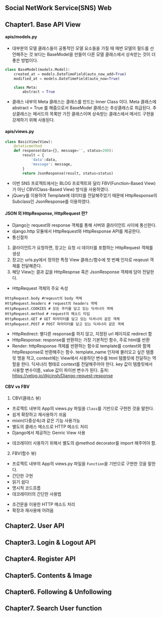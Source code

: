## Social NetWork Service(SNS) Web
## Chapter1. Base API View
#### apis/models.py
- 대부분의 모델 클래스들이 공통적인 모델 요소들을 가질 때 매번 모델의 필드를 선언해주는 것 보다는 BaseModel을 만들어 다른 모델 클래스에서 상속받는 것이 더 좋은 방법이다.
```python
class BaseModel(models.Model):
    created_at = models.DateTimeField(auto_now_add=True)
    modified_at = models.DateTimeField(auto_now=True)

    class Meta:
        abstract = True
```
- 클래스 내부의 Meta 클래스는 클래스를 만드는 Inner Class 이다. Meta 클래스에 abstract = True 를 해줌으로서 BaseModel 클래스는 추상클래스로 취급된다. 추상클래스는 메서드의 목록만 가진 클래스이며 상속받는 클래스에서 메서드 구현을 강제하기 위해 사용된다.
#### apis/views.py
```python
class BasicView(View):
    @staticmethod
    def response(data={}, message='', status=200):
        result = {
            'data':data,
            'message': message,
        }
        return JsonResponse(result, status=status)
```
- 이번 SNS 프로젝트에서는 BLOG 프로젝트와 달리 FBV(Function-Based View)가 아닌 CBV(Class-Based View) 방식을 사용하였다.
- jQuery를 이용하여 Template에 데이터를 전달해주었기 때문에 HttpResponse의 Subclass인 JsonResponse를 이용하였다. 
#### JSON 외 HttpResponse, HttpRequest 란?
- Django는 request와 response 객체를 통해 서버와 클라이언트 사이에 통신한다.
- django.http 모듈에서 HttpRequest와 HttpResponse API를 제공한다.
- 통신절차
1. 클라이언트가 요청하면, 장고는 요청 시 데이터를 포함하는 HttpRequest 객체를 생성
2. 장고는 urls.py에서 정의한 특정 View 클래스/함수에 첫 번째 인자로 reqeust 객체를 전달해준다.
3. 해당 View는 결과 값을 HttpRespnse 혹은 JsonResponse 객체에 담아 전달한다.
- HttpRequest 객체의 주요 속성
```
HttpRequest.body #reqeust의 body 객체
HttpRequest.headers # request의 headers 객체
HttpRequest.COOKIES # 모든 쿠키를 담고 있는 딕셔너리 객체
HttpRequest.method # request의 메소드 타입
HttpRequest.GET # GET 파라미터를 담고 있는 딕셔너리 같은 객체
HttpRequest.POST # POST 파라미터를 담고 있는 딕셔너리 같은 객체
```
- HttpRedirect: 별다른 response를 하지 않고, 지정된 url 페이지로 redirect 함
- HttpResponse: response를 반환하는 가장 기본적인 함수, 주로 html를 반환
- Render: httpResponse 객체를 반환하는 함수로 template를 context와 함께 httpResponse로 반환해주는 함수. template_name 인자에 불러오고 싶은 템플릿 명을 적고, context에는 View에서 사용하던 변수를 html 템플릿에 전달하는 역할을 한다. 딕셔너리 형태로 context를 전달해주어야 한다. key 값이 템플릿에서 사용할 변수이름, value 값이 파이썬 변수가 된다.
출처: https://velog.io/@jcinsh/Django-request-response
#### CBV vs FBV
1. CBV(클래스 뷰)
- 프로젝트 내부의 App의 views.py 파일을 `Class`를 기반으로 구현한 것을 말한다.
- 쉽게 확장하고 재사용하기 쉬움
- mixin(다중상속)과 같은 기능 사용가능
- 별도의 클래스 메소드로 HTTP 메소드 처리
- Django에서 제공하는 Genric View 사용
* 데코레이터 사용하기 위해서 별도의 @method decorator를 import 해주어야 함.
2. FBV(함수 뷰)
- 프로젝트 내부의 App의 views.py 파일을 `Function`을 기반으로 구현한 것을 말한다.
- 간단한 구현
- 읽기 쉽다
- 명시적 코드흐름
- 데코레이터의 간단한 사용법
* 조건문을 이용한 HTTP 메소드 처리
* 확장과 재사용에 어려움

## Chapter2. User API
## Chapter3. Login & Logout API
## Chapter4. Register API
## Chapter5. Contents & Image
## Chapter6. Following & Unfollowing
## Chapter7. Search User function
